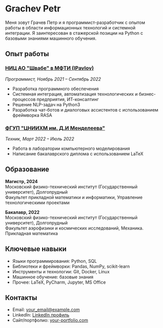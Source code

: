 # Grachev Petr

Меня зовут Грачев Петр и я программист-разработчик с опытом работы в области информационных технологий и системной интеграции. Я заинтересован в стажерской позиции на Python с базовыми знаниями машинного обучения.

## Опыт работы

### [НИЦ АО "Швабе" в МФТИ (IPavlov)](http://ipavlov.ai/)

*Программист, Ноябрь 2021 – Сентябрь 2022*

- Разработка программного обеспечения
- Системная интеграция, автоматизация технологических и бизнес-процессов предприятия, ИТ-консалтинг
- Решение NLP-задач на Python3
- Разработка чат-ботов и диалоговых ассистентов с использованием фреймворка RASA

### [ФГУП "ЦНИИХМ им. Д.И Менделеева"](http://cniihm.ru/)

*Техник, Март 2022 – Июль 2022*

- Работа в лаборатории компьютерного моделирования
- Написание бакалаврского диплома с использованием LaTeX

## Образование

**Магистр, 2024**  
Московский физико-технический институт (Государственный университет), Долгопрудный  
Факультет прикладной математики и информатики, Управление технологическими проектами

**Бакалавр, 2022**  
Московский физико-технический институт (Государственный университет), Долгопрудный  
Факультет аэрофизики и космических исследований, Механика. Прикладная математика

## Ключевые навыки

- Языки программирования: Python, SQL
- Библиотеки и фреймворки: Pandas, NumPy, scikit-learn
- Инструменты и технологии: Git, Docker, Linux
- Машинное обучение: базовые знания
- Прочее: LaTeX, PyCharm, Jupyter, MS Office

## Контакты

- Email: your_email@example.com
- LinkedIn: [LinkedIn профиль](https://www.linkedin.com/in/your-linkedin-profile/)
- Сайт/портфолио: [your-portfolio.com](https://www.your-portfolio.com)

